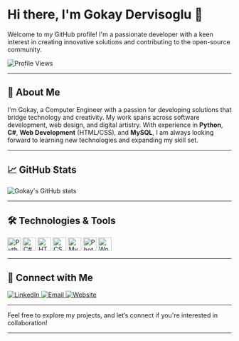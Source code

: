 # Hi there, I'm Gokay Dervisoglu 👋

Welcome to my GitHub profile! I'm a passionate developer with a keen interest in creating innovative solutions and contributing to the open-source community.

![Profile Views](https://komarev.com/ghpvc/?username=gokaydervisoglu&color=brightgreen)

---


## 🚀 About Me

I'm Gokay, a Computer Engineer with a passion for developing solutions that bridge technology and creativity. My work spans across software development, web design, and digital artistry. With experience in **Python**, **C#**, **Web Development** (HTML/CSS), and **MySQL**, I am always looking forward to learning new technologies and expanding my skill set.

---

## 📈 GitHub Stats

![Gokay's GitHub stats](https://github-readme-stats.vercel.app/api?username=gokaydervisoglu&show_icons=true&theme=radical)

---

## 🛠️ Technologies & Tools

<div align="left">
  <img src="https://cdn.jsdelivr.net/gh/devicons/devicon/icons/python/python-original.svg" width="30" alt="Python" />
  <img src="https://cdn.jsdelivr.net/gh/devicons/devicon/icons/csharp/csharp-original.svg" width="30" alt="C#" />
  <img src="https://cdn.jsdelivr.net/gh/devicons/devicon/icons/html5/html5-original.svg" width="30" alt="HTML5" />
  <img src="https://cdn.jsdelivr.net/gh/devicons/devicon/icons/css3/css3-original.svg" width="30" alt="CSS3" />
  <img src="https://cdn.jsdelivr.net/gh/devicons/devicon/icons/mysql/mysql-original.svg" width="30" alt="MySQL" />
  <img src="https://cdn.jsdelivr.net/gh/devicons/devicon/icons/photoshop/photoshop-plain.svg" width="30" alt="Photoshop" />
  <img src="https://cdn.jsdelivr.net/gh/devicons/devicon/icons/wordpress/wordpress-original.svg" width="30" alt="WordPress" />
</div>

---

## 🔗 Connect with Me

<p align="left">
  <a href="https://linkedin.com/in/gokaydervisoglu" target="_blank">
    <img src="https://img.shields.io/badge/LinkedIn-0077B5?style=for-the-badge&logo=linkedin&logoColor=white" alt="LinkedIn" />
  </a>
  <a href="mailto:gokaydervisoglu@gmail.com">
    <img src="https://img.shields.io/badge/Email-D14836?style=for-the-badge&logo=gmail&logoColor=white" alt="Email" />
  </a>
  <a href="https://gokaydervisoglu.com/">
    <img src="https://img.shields.io/badge/Website-4285F4?style=for-the-badge&logo=google-chrome&logoColor=white" alt="Website" />
  </a>
</p>

---

Feel free to explore my projects, and let’s connect if you're interested in collaboration!

--- 
